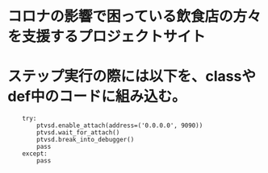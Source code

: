 # コロナの影響で困っている飲食店の方々を支援するプロジェクトサイト

# ステップ実行の際には以下を、classやdef中のコードに組み込む。
```
    try:
        ptvsd.enable_attach(address=('0.0.0.0', 9090))
        ptvsd.wait_for_attach()
        ptvsd.break_into_debugger()
        pass
    except:
        pass

```